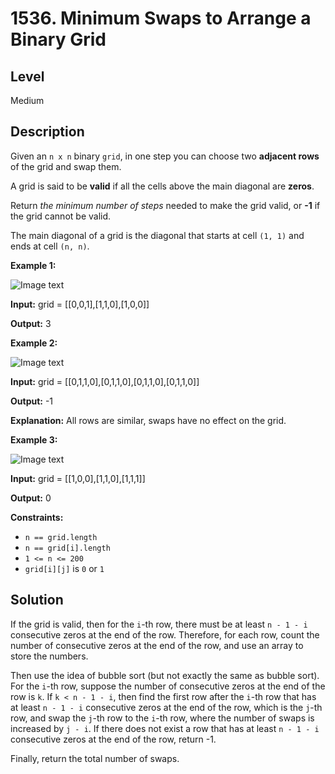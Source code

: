 # 1536. Minimum Swaps to Arrange a Binary Grid
## Level
Medium

## Description
Given an `n x n` binary `grid`, in one step you can choose two **adjacent rows** of the grid and swap them.

A grid is said to be **valid** if all the cells above the main diagonal are **zeros**.

Return *the minimum number of steps* needed to make the grid valid, or **-1** if the grid cannot be valid.

The main diagonal of a grid is the diagonal that starts at cell `(1, 1)` and ends at cell `(n, n)`.

**Example 1:**

![Image text](https://assets.leetcode.com/uploads/2020/07/28/fw.jpg)

**Input:** grid = [[0,0,1],[1,1,0],[1,0,0]]

**Output:** 3

**Example 2:**

![Image text](https://assets.leetcode.com/uploads/2020/07/16/e2.jpg)

**Input:** grid = [[0,1,1,0],[0,1,1,0],[0,1,1,0],[0,1,1,0]]

**Output:** -1

**Explanation:** All rows are similar, swaps have no effect on the grid.

**Example 3:**

![Image text](https://assets.leetcode.com/uploads/2020/07/16/e3.jpg)

**Input:** grid = [[1,0,0],[1,1,0],[1,1,1]]

**Output:** 0

**Constraints:**

* `n == grid.length`
* `n == grid[i].length`
* `1 <= n <= 200`
* `grid[i][j]` is `0` or `1`

## Solution
If the grid is valid, then for the `i`-th row, there must be at least `n - 1 - i` consecutive zeros at the end of the row. Therefore, for each row, count the number of consecutive zeros at the end of the row, and use an array to store the numbers.

Then use the idea of bubble sort (but not exactly the same as bubble sort). For the `i`-th row, suppose the number of consecutive zeros at the end of the row is `k`. If `k < n - 1 - i`, then find the first row after the `i`-th row that has at least `n - 1 - i` consecutive zeros at the end of the row, which is the `j`-th row, and swap the `j`-th row to the `i`-th row, where the number of swaps is increased by `j - i`. If there does not exist a row that has at least `n - 1 - i` consecutive zeros at the end of the row, return -1.

Finally, return the total number of swaps.
